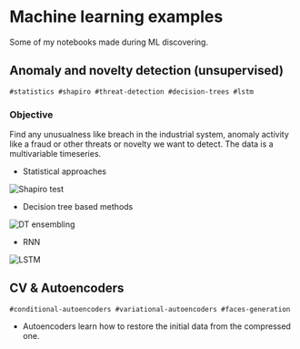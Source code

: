 # Machine learning examples

Some of my notebooks made during ML discovering.

## Anomaly and novelty detection (unsupervised)

```
#statistics #shapiro #threat-detection #decision-trees #lstm
```

### Objective

Find any unusualness like breach in the industrial system, anomaly activity like a fraud or other threats or novelty we want to detect. The data is a multivariable timeseries.

- Statistical approaches

![Shapiro test](https://lingtra.in/images/other/anomaly_detection_stat.png)

- Decision tree based methods

![DT ensembling](https://lingtra.in/images/other/anomaly_detection_dt.png)

- RNN

![LSTM](https://lingtra.in/images/other/anomaly_detection_rnn.png)

## CV & Autoencoders

```
#conditional-autoencoders #variational-autoencoders #faces-generation
```

- Autoencoders learn how to restore the initial data from the compressed one.
